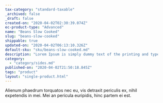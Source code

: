 ```yaml
---
tax-category: "standard-taxable"
_archived: false
_draft: false
created-on: "2020-04-02T02:30:39.074Z"
ec-product-type: "Advanced"
name: "Beans Slow Cooked"
slug: "beans-slow-cooked"
shippable: true
updated-on: "2020-04-02T06:13:10.326Z"
default-sku: "sku/beans-slow-cooked.md"
description: "Lorem Ipsum is simply dummy text of the printing and typesetting industry."
category:
  - "category/sides.md"
published-on: "2020-04-02T21:50:18.845Z"
tags: "product"
layout: "single-product.html"
---
```


Alienum phaedrum torquatos nec eu, vis detraxit periculis ex, nihil expetendis in mei. Mei an pericula euripidis, hinc partem ei est.
